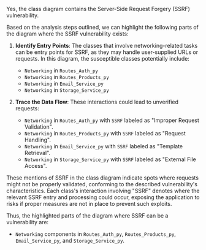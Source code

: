 Yes, the class diagram contains the Server-Side Request Forgery (SSRF) vulnerability. 

Based on the analysis steps outlined, we can highlight the following parts of the diagram where the SSRF vulnerability exists:

1. **Identify Entry Points**: The classes that involve networking-related tasks can be entry points for SSRF, as they may handle user-supplied URLs or requests. In this diagram, the susceptible classes potentially include:
   - `Networking` in `Routes_Auth_py`
   - `Networking` in `Routes_Products_py`
   - `Networking` in `Email_Service_py`
   - `Networking` in `Storage_Service_py`
   
2. **Trace the Data Flow**: These interactions could lead to unverified requests:
   - `Networking` in `Routes_Auth_py` with `SSRF` labeled as "Improper Request Validation".
   - `Networking` in `Routes_Products_py` with `SSRF` labeled as "Request Handling".
   - `Networking` in `Email_Service_py` with `SSRF` labeled as "Template Retrieval".
   - `Networking` in `Storage_Service_py` with `SSRF` labeled as "External File Access".

These mentions of SSRF in the class diagram indicate spots where requests might not be properly validated, conforming to the described vulnerability's characteristics. Each class's interaction involving "SSRF" denotes where the relevant SSRF entry and processing could occur, exposing the application to risks if proper measures are not in place to prevent such exploits.

Thus, the highlighted parts of the diagram where SSRF can be a vulnerability are:
- `Networking` components in `Routes_Auth_py`, `Routes_Products_py`, `Email_Service_py`, and `Storage_Service_py`.